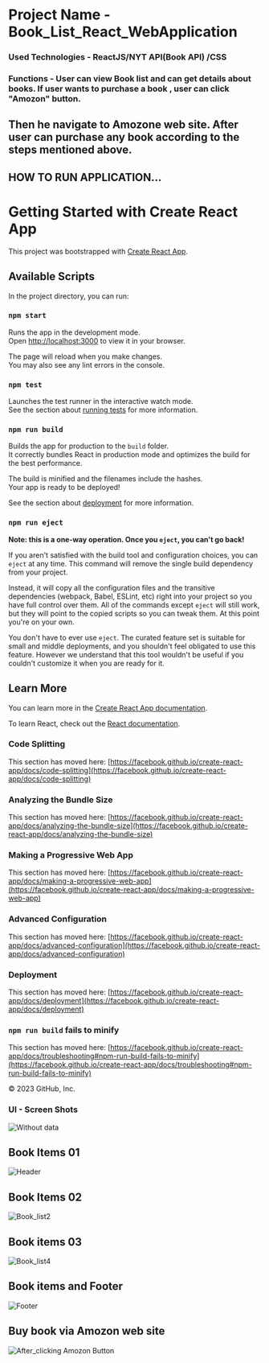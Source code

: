 # Project Name -  Book_List_React_WebApplication
### Used Technologies - ReactJS/NYT API(Book API) /CSS

### Functions - User can view Book list and can get details about books. If user wants to purchase a book , user can click "Amozon" button.
##  Then he navigate to Amozone web site. After user can purchase any book according to the steps mentioned above.

## HOW TO RUN APPLICATION...
# Getting Started with Create React App

This project was bootstrapped with [Create React App](https://github.com/facebook/create-react-app).

## Available Scripts

In the project directory, you can run:

### `npm start`

Runs the app in the development mode.\
Open [http://localhost:3000](http://localhost:3000) to view it in your browser.

The page will reload when you make changes.\
You may also see any lint errors in the console.

### `npm test`

Launches the test runner in the interactive watch mode.\
See the section about [running tests](https://facebook.github.io/create-react-app/docs/running-tests) for more information.

### `npm run build`

Builds the app for production to the `build` folder.\
It correctly bundles React in production mode and optimizes the build for the best performance.

The build is minified and the filenames include the hashes.\
Your app is ready to be deployed!

See the section about [deployment](https://facebook.github.io/create-react-app/docs/deployment) for more information.

### `npm run eject`

**Note: this is a one-way operation. Once you `eject`, you can't go back!**

If you aren't satisfied with the build tool and configuration choices, you can `eject` at any time. This command will remove the single build dependency from your project.

Instead, it will copy all the configuration files and the transitive dependencies (webpack, Babel, ESLint, etc) right into your project so you have full control over them. All of the commands except `eject` will still work, but they will point to the copied scripts so you can tweak them. At this point you're on your own.

You don't have to ever use `eject`. The curated feature set is suitable for small and middle deployments, and you shouldn't feel obligated to use this feature. However we understand that this tool wouldn't be useful if you couldn't customize it when you are ready for it.

## Learn More

You can learn more in the [Create React App documentation](https://facebook.github.io/create-react-app/docs/getting-started).

To learn React, check out the [React documentation](https://reactjs.org/).

### Code Splitting

This section has moved here: [https://facebook.github.io/create-react-app/docs/code-splitting](https://facebook.github.io/create-react-app/docs/code-splitting)

### Analyzing the Bundle Size

This section has moved here: [https://facebook.github.io/create-react-app/docs/analyzing-the-bundle-size](https://facebook.github.io/create-react-app/docs/analyzing-the-bundle-size)

### Making a Progressive Web App

This section has moved here: [https://facebook.github.io/create-react-app/docs/making-a-progressive-web-app](https://facebook.github.io/create-react-app/docs/making-a-progressive-web-app)

### Advanced Configuration

This section has moved here: [https://facebook.github.io/create-react-app/docs/advanced-configuration](https://facebook.github.io/create-react-app/docs/advanced-configuration)

### Deployment

This section has moved here: [https://facebook.github.io/create-react-app/docs/deployment](https://facebook.github.io/create-react-app/docs/deployment)

### `npm run build` fails to minify

This section has moved here: [https://facebook.github.io/create-react-app/docs/troubleshooting#npm-run-build-fails-to-minify](https://facebook.github.io/create-react-app/docs/troubleshooting#npm-run-build-fails-to-minify)

© 2023 GitHub, Inc.


### UI - Screen Shots

![Without data](https://user-images.githubusercontent.com/100986253/215311392-69e4c5c1-c81c-4409-b3bc-610f3b057d20.png)

## Book Items 01
![Header](https://user-images.githubusercontent.com/100986253/215312186-93bd5092-74fb-4b1d-8f08-4dbe3d63ba33.png)

## Book Items 02
![Book_list2](https://user-images.githubusercontent.com/100986253/215312406-f5b294b0-4902-4fd2-8a6b-43e91ae297de.png)

## Book items 03
![Book_list4](https://user-images.githubusercontent.com/100986253/215316081-9f998181-ef71-46f2-b0d4-bb89cef17c4e.png)

## Book items and Footer
![Footer](https://user-images.githubusercontent.com/100986253/215316152-8013611a-8afc-4955-a3ba-e6b38b9b5a58.png)

## Buy book via Amozon web site
![After_clicking Amozon Button](https://user-images.githubusercontent.com/100986253/215316205-2b61765d-ccfd-4679-8603-39296e7e1037.png)
